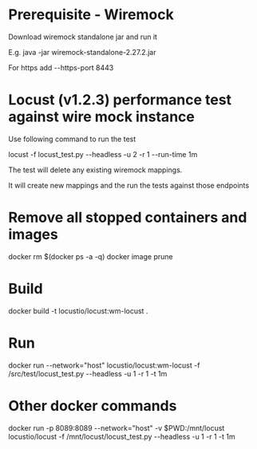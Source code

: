 
# Prerequisite - Wiremock
Download wiremock standalone jar and run it

E.g. java -jar wiremock-standalone-2.27.2.jar

For https add --https-port 8443

# Locust (v1.2.3) performance test against wire mock instance
Use following command to run the test

locust -f locust_test.py  --headless -u 2 -r 1 --run-time 1m

The test will delete any existing wiremock mappings.

It will create new mappings and the run the tests against those endpoints 

# Remove all stopped containers and images
docker rm $(docker ps -a -q)
docker image prune
# Build
docker build -t locustio/locust:wm-locust .
# Run
docker run --network="host" locustio/locust:wm-locust -f /src/test/locust_test.py --headless -u 1 -r 1 -t 1m

# Other docker commands
docker run -p 8089:8089 --network="host" -v $PWD:/mnt/locust locustio/locust -f /mnt/locust/locust_test.py --headless -u 1 -r 1 -t 1m
